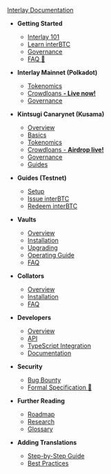 <!-- docs/_sidebar.md -->

[Interlay Documentation](/)

* **Getting Started**

  * [Interlay 101](getting-started/interlay-101.md)
  * [Learn interBTC](getting-started/interbtc.md)
  * [Governance](getting-started/governance.md)
  * [FAQ :notebook_with_decorative_cover:](https://interlay.notion.site/FAQ-Page-5e3019b1cfd94f6693dc186e9640e607)

* **Interlay Mainnet (Polkadot)**

  * [Tokenomics](interlay/tokenomics.md)
  * [Crowdloans **- Live now!**](interlay/crowdloans.md)
  * [Governance](interlay/governance.md)


* **Kintsugi Canarynet (Kusama)**

  * [Overview](kintsugi/overview.md)
  * [Basics](kintsugi/basics.md)
  * [Tokenomics](kintsugi/tokenomics.md)
  * [Crowdloans - **Airdrop live!**](kintsugi/crowdloans.md)
  * [Governance](kintsugi/governance.md)
  * [Guides](kintsugi/guides.md)

* **Guides (Testnet)**

  * [Setup](guides/prereq.md)
  * [Issue interBTC](guides/issue.md)
  * [Redeem interBTC](guides/redeem.md)

* **Vaults**

  * [Overview](vault/overview.md)
  * [Installation](vault/installation.md)
  * [Upgrading](vault/upgrading.md)
  * [Operating Guide](vault/guide.md)
  * [FAQ](vault/faq.md)

* **Collators**

  * [Overview](collator/overview.md)
  * [Installation](collator/guide.md)
  * [FAQ](collator/faq.md)

* **Developers**

  * [Overview](developers/overview.md)
  * [API](developers/api.md)
  * [TypeScript Integration](developers/integration.md)
  * [Documentation](developers/documentation.md)

* **Security**
  * [Bug Bounty](about/bug-bounty.md)
  * [Formal Specification :bookmark_tabs:](https://spec.interlay.io/)

* **Further Reading**

  * [Roadmap](about/roadmap.md)
  * [Research](about/research.md)
  * [Glossary](about/glossary.md)

* **Adding Translations**
  * [Step-by-Step Guide](translation/guide.md)
  * [Best Practices](translation/best-practices.md)
